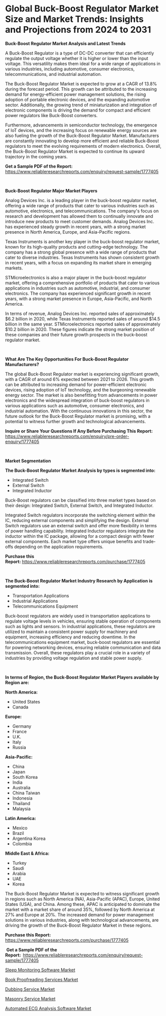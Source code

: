 <p><h1>Global Buck-Boost Regulator Market Size and Market Trends: Insights and Projections from 2024 to 2031</h1></p><p><strong>Buck-Boost Regulator Market Analysis and Latest Trends</strong></p>
<p><p>A Buck-Boost Regulator is a type of DC-DC converter that can efficiently regulate the output voltage whether it is higher or lower than the input voltage. This versatility makes them ideal for a wide range of applications in various industries, including automotive, consumer electronics, telecommunications, and industrial automation.</p><p>The Buck-Boost Regulator Market is expected to grow at a CAGR of 13.8% during the forecast period. This growth can be attributed to the increasing demand for energy-efficient power management solutions, the rising adoption of portable electronic devices, and the expanding automotive sector. Additionally, the growing trend of miniaturization and integration of electronic components is driving the demand for compact and efficient power regulators like Buck-Boost converters.</p><p>Furthermore, advancements in semiconductor technology, the emergence of IoT devices, and the increasing focus on renewable energy sources are also fueling the growth of the Buck-Boost Regulator Market. Manufacturers are constantly innovating to develop more efficient and reliable Buck-Boost regulators to meet the evolving requirements of modern electronics. Overall, the Buck-Boost Regulator Market is expected to continue its upward trajectory in the coming years.</p></p>
<p><strong>Get a Sample PDF of the Report:&nbsp;</strong> <a href="https://www.reliableresearchreports.com/enquiry/request-sample/1777405">https://www.reliableresearchreports.com/enquiry/request-sample/1777405</a></p>
<p>&nbsp;</p>
<p><strong>Buck-Boost Regulator Major Market Players</strong></p>
<p><p>Analog Devices Inc. is a leading player in the buck-boost regulator market, offering a wide range of products that cater to various industries such as automotive, electronics, and telecommunications. The company's focus on research and development has allowed them to continually innovate and introduce new products to meet customer demands. Analog Devices Inc. has experienced steady growth in recent years, with a strong market presence in North America, Europe, and Asia-Pacific regions.</p><p>Texas Instruments is another key player in the buck-boost regulator market, known for its high-quality products and cutting-edge technology. The company has a strong global presence with a wide range of products that cater to diverse industries. Texas Instruments has shown consistent growth in recent years, with a focus on expanding its market share in emerging markets.</p><p>STMicroelectronics is also a major player in the buck-boost regulator market, offering a comprehensive portfolio of products that cater to various applications in industries such as automotive, industrial, and consumer electronics. The company has experienced significant growth in recent years, with a strong market presence in Europe, Asia-Pacific, and North America.</p><p>In terms of revenue, Analog Devices Inc. reported sales of approximately $6.2 billion in 2020, while Texas Instruments reported sales of around $14.5 billion in the same year. STMicroelectronics reported sales of approximately $10.2 billion in 2020. These figures indicate the strong market position of these companies and their future growth prospects in the buck-boost regulator market.</p></p>
<p>&nbsp;</p>
<p><strong>What Are The Key Opportunities For Buck-Boost Regulator Manufacturers?</strong></p>
<p><p>The global Buck-Boost Regulator market is experiencing significant growth, with a CAGR of around 6% expected between 2021 to 2026. This growth can be attributed to increasing demand for power-efficient electronic devices, rising adoption of IoT technology, and the burgeoning renewable energy sector. The market is also benefitting from advancements in power electronics and the widespread integration of buck-boost regulators in various applications such as automotive, consumer electronics, and industrial automation. With the continuous innovations in this sector, the future outlook for the Buck-Boost Regulator market is promising, with a potential to witness further growth and technological advancements.</p></p>
<p><strong>Inquire or Share Your Questions If Any Before Purchasing This Report:</strong> <a href="https://www.reliableresearchreports.com/enquiry/pre-order-enquiry/1777405">https://www.reliableresearchreports.com/enquiry/pre-order-enquiry/1777405</a></p>
<p>&nbsp;</p>
<p><strong>Market Segmentation</strong></p>
<p><strong>The Buck-Boost Regulator Market Analysis by types is segmented into:</strong></p>
<p><ul><li>Integrated Switch</li><li>External Switch</li><li>Integrated Inductor</li></ul></p>
<p><p>Buck-Boost regulators can be classified into three market types based on their design: Integrated Switch, External Switch, and Integrated Inductor. </p><p>Integrated Switch regulators incorporate the switching element within the IC, reducing external components and simplifying the design. External Switch regulators use an external switch and offer more flexibility in terms of power handling capability. Integrated Inductor regulators integrate the inductor within the IC package, allowing for a compact design with fewer external components. Each market type offers unique benefits and trade-offs depending on the application requirements.</p></p>
<p><strong>Purchase this Report:&nbsp;</strong><a href="https://www.reliableresearchreports.com/purchase/1777405">https://www.reliableresearchreports.com/purchase/1777405</a></p>
<p>&nbsp;</p>
<p><strong>The Buck-Boost Regulator Market Industry Research by Application is segmented into:</strong></p>
<p><ul><li>Transportation Applications</li><li>Industrial Applications</li><li>Telecommunications Equipment</li></ul></p>
<p><p>Buck-boost regulators are widely used in transportation applications to regulate voltage levels in vehicles, ensuring stable operation of components such as lights and sensors. In industrial applications, these regulators are utilized to maintain a consistent power supply for machinery and equipment, increasing efficiency and reducing downtime. In the telecommunications equipment market, buck-boost regulators are essential for powering networking devices, ensuring reliable communication and data transmission. Overall, these regulators play a crucial role in a variety of industries by providing voltage regulation and stable power supply.</p></p>
<p>&nbsp;</p>
<p><strong>In terms of Region, the Buck-Boost Regulator Market Players available by Region are:</strong></p>
<p>
    <p> <strong> North America: </strong>
        <ul>
            <li>United States</li>
            <li>Canada</li>
        </ul>
        </p> 
    <p> <strong> Europe: </strong>
        <ul>
            <li>Germany</li>
            <li>France</li>
            <li>U.K.</li>
            <li>Italy</li>
            <li>Russia</li>
        </ul>
        </p> 
    <p> <strong> Asia-Pacific: </strong>
        <ul>
            <li>China</li>
            <li>Japan</li>
            <li>South Korea</li>
            <li>India</li>
            <li>Australia</li>
            <li>China Taiwan</li>
            <li>Indonesia</li>
            <li>Thailand</li>
            <li>Malaysia</li>
        </ul>
        </p> 
    <p> <strong> Latin America: </strong>
        <ul>
            <li>Mexico</li>
            <li>Brazil</li>
            <li>Argentina Korea</li>
            <li>Colombia</li>
        </ul>
        </p> 
    <p> <strong> Middle East & Africa: </strong>
        <ul>
            <li>Turkey</li>
            <li>Saudi</li>
            <li>Arabia</li>
            <li>UAE</li>
            <li>Korea</li>
        </ul>
    </p>
    </p>
<p><p>The Buck-Boost Regulator Market is expected to witness significant growth in regions such as North America (NA), Asia-Pacific (APAC), Europe, United States (USA), and China. Among these, APAC is anticipated to dominate the market with a market share of around 35%, followed by North America at 27% and Europe at 20%. The increased demand for power management solutions in various industries, along with technological advancements, are driving the growth of the Buck-Boost Regulator Market in these regions.</p></p>
<p><strong>Purchase this Report: </strong><a href="https://www.reliableresearchreports.com/purchase/1777405">https://www.reliableresearchreports.com/purchase/1777405</a></p>
<p>&nbsp;<strong>Get a Sample PDF of the Report:&nbsp;&nbsp;</strong><a href="https://www.reliableresearchreports.com/enquiry/request-sample/1777405">https://www.reliableresearchreports.com/enquiry/request-sample/1777405</a></p>
<p><strong></strong></p>
<p><p><a href="https://medium.com/@kevenjewess/sleep-monitoring-software-market-report-reveals-the-latest-trends-and-growth-opportunities-of-this-2ffda948b889">Sleep Monitoring Software Market</a></p><p><a href="https://medium.com/@tyreekhuel2023/book-proofreading-services-market-size-market-outlook-and-market-forecast-2024-to-2031-688c411ff0d6">Book Proofreading Services Market</a></p><p><a href="https://medium.com/@tyreekhuel2023/dubbing-service-market-research-report-its-history-and-forecast-2024-to-2031-333698db181b">Dubbing Service Market</a></p><p><a href="https://medium.com/@penelopeparsons766/masonry-service-nbsp-market-focuses-on-market-share-size-and-projected-forecast-till-2031-4dcd6d99ef95">Masonry Service Market</a></p><p><a href="https://medium.com/@kevenjewess/automated-ecg-analysis-software-market-size-reveals-the-best-marketing-channels-in-global-industry-236667e10a54">Automated ECG Analysis Software Market</a></p></p>